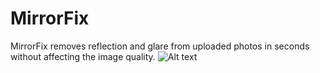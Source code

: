 # MirrorFix
MirrorFix removes reflection and glare from uploaded photos in seconds without affecting the image quality.
![Alt text]("file:///C:/Users/Ramana/Downloads/Frame%201.png")
